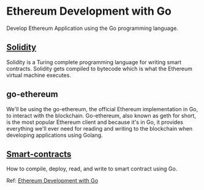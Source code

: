 # Ethereum Development with Go
Develop Ethereum Application using the Go programming language.

## [Solidity](https://github.com/truongnmt/go-ethereum/tree/master/solidity)
Solidity is a Turing complete programming language for writing smart contracts. Solidity gets compiled to bytecode which is what the Ethereum virtual machine executes.

## go-ethereum
We'll be using the go-ethereum, the official Ethereum implementation in Go, to interact with the blockchain. Go-ethereum, also known as geth for short, is the most popular Ethereum client and because it's in Go, it provides everything we'll ever need for reading and writing to the blockchain when developing applications using Golang.

## [Smart-contracts](https://github.com/truongnmt/go-ethereum/tree/master/smart_contracts)
How to compile, deploy, read, and write to smart contract using Go.


Ref: [Ethereum Development with Go](https://goethereumbook.org/)